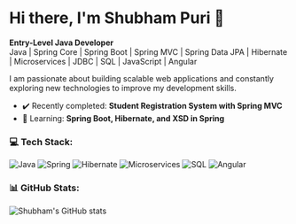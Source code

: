 # Hi there, I'm Shubham Puri 👋

**Entry-Level Java Developer**  
Java | Spring Core | Spring Boot | Spring MVC | Spring Data JPA | Hibernate | Microservices | JDBC | SQL | JavaScript | Angular

I am passionate about building scalable web applications and constantly exploring new technologies to improve my development skills.

- ✔️ Recently completed: **Student Registration System with Spring MVC**
- 🌱 Learning: **Spring Boot, Hibernate, and XSD in Spring**

### 💻 Tech Stack:
![Java](https://img.shields.io/badge/Java-ED8B00?style=for-the-badge&logo=java&logoColor=white)
![Spring](https://img.shields.io/badge/Spring-6DB33F?style=for-the-badge&logo=spring&logoColor=white)
![Hibernate](https://img.shields.io/badge/Hibernate-59666C?style=for-the-badge&logo=hibernate&logoColor=white)
![Microservices](https://img.shields.io/badge/Microservices-4285F4?style=for-the-badge&logo=microservices&logoColor=white)
![SQL](https://img.shields.io/badge/SQL-4479A1?style=for-the-badge&logo=sql&logoColor=white)
![Angular](https://img.shields.io/badge/Angular-DD0031?style=for-the-badge&logo=angular&logoColor=white)

### 📊 GitHub Stats:
![Shubham's GitHub stats](https://github-readme-stats.vercel.app/api?username=yourusername&show_icons=true)
